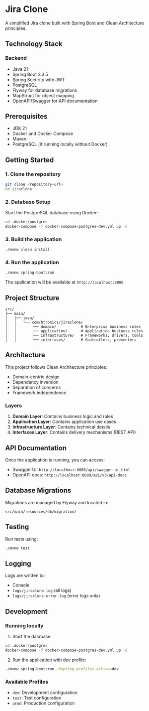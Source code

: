 # Jira Clone

A simplified Jira clone built with Spring Boot and Clean Architecture principles.

## Technology Stack

### Backend
- Java 21
- Spring Boot 3.3.5
- Spring Security with JWT
- PostgreSQL
- Flyway for database migrations
- MapStruct for object mapping
- OpenAPI/Swagger for API documentation

## Prerequisites

- JDK 21
- Docker and Docker Compose
- Maven
- PostgreSQL (if running locally without Docker)

## Getting Started

### 1. Clone the repository
```bash
git clone <repository-url>
cd jiraclone
```

### 2. Database Setup
Start the PostgreSQL database using Docker:
```bash
cd .docker/postgres
docker-compose -f docker-compose-postgres-dev.yml up -d
```

### 3. Build the application
```bash
./mvnw clean install
```

### 4. Run the application
```bash
./mvnw spring-boot:run
```

The application will be available at `http://localhost:8080`

## Project Structure

```
src/
├── main/
│   ├── java/
│   │   └── com/btronics/jiraclone/
│   │       ├── domain/           # Enterprise business rules
│   │       ├── application/      # Application business rules
│   │       ├── infrastructure/   # Frameworks, drivers, tools
│   │       └── interfaces/       # Controllers, presenters
```

## Architecture

This project follows Clean Architecture principles:
- Domain-centric design
- Dependency inversion
- Separation of concerns
- Framework independence

### Layers
1. **Domain Layer**: Contains business logic and rules
2. **Application Layer**: Contains application use cases
3. **Infrastructure Layer**: Contains technical details
4. **Interfaces Layer**: Contains delivery mechanisms (REST API)

## API Documentation

Once the application is running, you can access:
- Swagger UI: `http://localhost:8080/api/swagger-ui.html`
- OpenAPI docs: `http://localhost:8080/api/v3/api-docs`

## Database Migrations

Migrations are managed by Flyway and located in:
```
src/main/resources/db/migration/
```

## Testing

Run tests using:
```bash
./mvnw test
```

## Logging

Logs are written to:
- Console
- `logs/jiraclone.log` (all logs)
- `logs/jiraclone-error.log` (error logs only)

## Development

### Running locally
1. Start the database:
```bash
cd .docker/postgres
docker-compose -f docker-compose-postgres-dev.yml up -d
```

2. Run the application with dev profile:
```bash
./mvnw spring-boot:run -Dspring.profiles.active=dev
```

### Available Profiles
- `dev`: Development configuration
- `test`: Test configuration
- `prod`: Production configuration